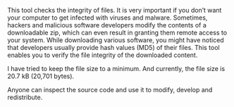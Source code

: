 This tool checks the integrity of files. It is very important if you don’t want your computer to get infected with viruses and malware. Sometimes, hackers and malicious software developers modify the contents of a downloadable zip, which can even result in granting them remote access to your system. While downloading various software, you might have noticed that developers usually provide hash values (MD5) of their files. This tool enables you to verify the file integrity of the downloaded content.

I have tried to keep the file size to a minimum. And currently, the file size is 20.7 kB (20,701 bytes). 

Anyone can inspect the source code and use it to modify, develop and redistribute.
